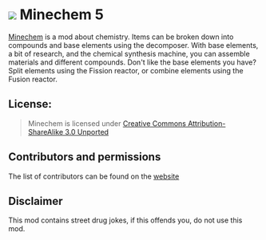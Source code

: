 ![](http://jakimfett.com/images/banner_final.jpg)
Minechem 5
=========

[Minechem](http://www.minechemmod.com/) is a mod about chemistry. Items can be broken down into compounds and base elements using the decomposer. With base elements, a bit of research, and the chemical synthesis machine, you can assemble materials and different compounds. Don't like the base elements you have? Split elements using the Fission reactor, or combine elements using the Fusion reactor.

## License:

> Minechem is licensed under [Creative Commons Attribution-ShareAlike 3.0 Unported](http://creativecommons.org/licenses/by-sa/3.0/us/)

## Contributors and permissions
The list of contributors can be found on the [website](http://www.minechemmod.com/index.php/docs/11-contributors)

## Disclaimer
This mod contains street drug jokes, if this offends you, do not use this mod.
